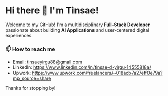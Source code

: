 # Hi there 👋 I'm Tinsae!

Welcome to my GitHub! I'm a multidisciplinary **Full-Stack Developer** passionate about building **AI Applications** and user-centered digital experiences.

### 📫 How to reach me
- Email: tinsaeyirgu88@gmail.com
- LinkedIn: https://www.linkedin.com/in/tinsae-d-yirgu-14555818a/
- Upwork: https://www.upwork.com/freelancers/~018acb7a27eff0e79a?mp_source=share

Thanks for stopping by! 

<!--
**Tinsae20/Tinsae20** is a ✨ _special_ ✨ repository because its `README.md` (this file) appears on your GitHub profile.

Here are some ideas to get you started:

- 🔭 I’m currently working on ...
- 🌱 I’m currently learning ...
- 👯 I’m looking to collaborate on ...
- 🤔 I’m looking for help with ...
- 💬 Ask me about ...
- 📫 How to reach me: ...
- 😄 Pronouns: ...
- ⚡ Fun fact: ...
-->
